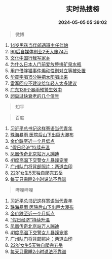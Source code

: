 <div align="center"><h2>实时热搜榜</h2><h4>2024-05-05 05:39:02</h4></div>

> 微博  

1. [14岁男孩当伴郎遇班主任伴娘](https://s.weibo.com/weibo?q=%2314%E5%B2%81%E7%94%B7%E5%AD%A9%E5%BD%93%E4%BC%B4%E9%83%8E%E9%81%87%E7%8F%AD%E4%B8%BB%E4%BB%BB%E4%BC%B4%E5%A8%98%23&t=31&band_rank=1&Refer=top)<br />
2. [90后自媒体创业2天入账74万](https://s.weibo.com/weibo?q=%2390%E5%90%8E%E8%87%AA%E5%AA%92%E4%BD%93%E5%88%9B%E4%B8%9A2%E5%A4%A9%E5%85%A5%E8%B4%A674%E4%B8%87%23&t=31&band_rank=2&Refer=top)<br />
3. [文化中国行我写家乡](https://s.weibo.com/weibo?q=%23%E6%96%87%E5%8C%96%E4%B8%AD%E5%9B%BD%E8%A1%8C%E6%88%91%E5%86%99%E5%AE%B6%E4%B9%A1%23&t=31&band_rank=3&Refer=top)<br />
4. [为什么日本人门前爱放整排矿泉水瓶](https://s.weibo.com/weibo?q=%23%E4%B8%BA%E4%BB%80%E4%B9%88%E6%97%A5%E6%9C%AC%E4%BA%BA%E9%97%A8%E5%89%8D%E7%88%B1%E6%94%BE%E6%95%B4%E6%8E%92%E7%9F%BF%E6%B3%89%E6%B0%B4%E7%93%B6%23&t=31&band_rank=4&Refer=top)<br />
5. [用户借胖猫事件煽动性别对立等被处置](https://s.weibo.com/weibo?q=%23%E7%94%A8%E6%88%B7%E5%80%9F%E8%83%96%E7%8C%AB%E4%BA%8B%E4%BB%B6%E7%85%BD%E5%8A%A8%E6%80%A7%E5%88%AB%E5%AF%B9%E7%AB%8B%E7%AD%89%E8%A2%AB%E5%A4%84%E7%BD%AE%23&t=31&band_rank=5&Refer=top)<br />
6. [华晨宇唱15分钟把太阳唱出来](https://s.weibo.com/weibo?q=%E5%8D%8E%E6%99%A8%E5%AE%87%E5%94%B115%E5%88%86%E9%92%9F%E6%8A%8A%E5%A4%AA%E9%98%B3%E5%94%B1%E5%87%BA%E6%9D%A5&t=31&band_rank=6&Refer=top)<br />
7. [雷军回应不建议给年轻人太多建议](https://s.weibo.com/weibo?q=%23%E9%9B%B7%E5%86%9B%E5%9B%9E%E5%BA%94%E4%B8%8D%E5%BB%BA%E8%AE%AE%E7%BB%99%E5%B9%B4%E8%BD%BB%E4%BA%BA%E5%A4%AA%E5%A4%9A%E5%BB%BA%E8%AE%AE%23&t=31&band_rank=7&Refer=top)<br />
8. [广东139个暴雨预警生效中](https://s.weibo.com/weibo?q=%23%E5%B9%BF%E4%B8%9C139%E4%B8%AA%E6%9A%B4%E9%9B%A8%E9%A2%84%E8%AD%A6%E7%94%9F%E6%95%88%E4%B8%AD%23&t=31&band_rank=8&Refer=top)<br />
9. [卵巢过快衰老的几个信号](https://s.weibo.com/weibo?q=%23%E5%8D%B5%E5%B7%A2%E8%BF%87%E5%BF%AB%E8%A1%B0%E8%80%81%E7%9A%84%E5%87%A0%E4%B8%AA%E4%BF%A1%E5%8F%B7%23&t=31&band_rank=9&Refer=top)<br />

> 知乎  


> 百度  

1. [习近平总书记这样寄语当代青年](https://www.baidu.com/s?wd=%E4%B9%A0%E8%BF%91%E5%B9%B3%E6%80%BB%E4%B9%A6%E8%AE%B0%E8%BF%99%E6%A0%B7%E5%AF%84%E8%AF%AD%E5%BD%93%E4%BB%A3%E9%9D%92%E5%B9%B4&sa=fyb_news&rsv_dl=fyb_news)<br />
2. [珠海暴雨 医院后山下出巨大瀑布](https://www.baidu.com/s?wd=%E7%8F%A0%E6%B5%B7%E6%9A%B4%E9%9B%A8+%E5%8C%BB%E9%99%A2%E5%90%8E%E5%B1%B1%E4%B8%8B%E5%87%BA%E5%B7%A8%E5%A4%A7%E7%80%91%E5%B8%83&sa=fyb_news&rsv_dl=fyb_news)<br />
3. [金价跌至近一个月低点](https://www.baidu.com/s?wd=%E9%87%91%E4%BB%B7%E8%B7%8C%E8%87%B3%E8%BF%91%E4%B8%80%E4%B8%AA%E6%9C%88%E4%BD%8E%E7%82%B9&sa=fyb_news&rsv_dl=fyb_news)<br />
4. [“假日经济”持续升温](https://www.baidu.com/s?wd=%E2%80%9C%E5%81%87%E6%97%A5%E7%BB%8F%E6%B5%8E%E2%80%9D%E6%8C%81%E7%BB%AD%E5%8D%87%E6%B8%A9&sa=fyb_news&rsv_dl=fyb_news)<br />
5. [凤凰传奇北京站万人蹦迪](https://www.baidu.com/s?wd=%E5%87%A4%E5%87%B0%E4%BC%A0%E5%A5%87%E5%8C%97%E4%BA%AC%E7%AB%99%E4%B8%87%E4%BA%BA%E8%B9%A6%E8%BF%AA&sa=fyb_news&rsv_dl=fyb_news)<br />
6. [41度高温下交警女儿暴躁宠爹](https://www.baidu.com/s?wd=41%E5%BA%A6%E9%AB%98%E6%B8%A9%E4%B8%8B%E4%BA%A4%E8%AD%A6%E5%A5%B3%E5%84%BF%E6%9A%B4%E8%BA%81%E5%AE%A0%E7%88%B9&sa=fyb_news&rsv_dl=fyb_news)<br />
7. [广州队门将背部照片：两道血印](https://www.baidu.com/s?wd=%E5%B9%BF%E5%B7%9E%E9%98%9F%E9%97%A8%E5%B0%86%E8%83%8C%E9%83%A8%E7%85%A7%E7%89%87%EF%BC%9A%E4%B8%A4%E9%81%93%E8%A1%80%E5%8D%B0&sa=fyb_news&rsv_dl=fyb_news)<br />
8. [22岁女生5天独自爬完五岳](https://www.baidu.com/s?wd=22%E5%B2%81%E5%A5%B3%E7%94%9F5%E5%A4%A9%E7%8B%AC%E8%87%AA%E7%88%AC%E5%AE%8C%E4%BA%94%E5%B2%B3&sa=fyb_news&rsv_dl=fyb_news)<br />
9. [每天只需睡2小时说法不靠谱](https://www.baidu.com/s?wd=%E6%AF%8F%E5%A4%A9%E5%8F%AA%E9%9C%80%E7%9D%A12%E5%B0%8F%E6%97%B6%E8%AF%B4%E6%B3%95%E4%B8%8D%E9%9D%A0%E8%B0%B1&sa=fyb_news&rsv_dl=fyb_news)<br />

> 哔哩哔哩  

1. [习近平总书记这样寄语当代青年](https://www.baidu.com/s?wd=%E4%B9%A0%E8%BF%91%E5%B9%B3%E6%80%BB%E4%B9%A6%E8%AE%B0%E8%BF%99%E6%A0%B7%E5%AF%84%E8%AF%AD%E5%BD%93%E4%BB%A3%E9%9D%92%E5%B9%B4&sa=fyb_news&rsv_dl=fyb_news)<br />
2. [珠海暴雨 医院后山下出巨大瀑布](https://www.baidu.com/s?wd=%E7%8F%A0%E6%B5%B7%E6%9A%B4%E9%9B%A8+%E5%8C%BB%E9%99%A2%E5%90%8E%E5%B1%B1%E4%B8%8B%E5%87%BA%E5%B7%A8%E5%A4%A7%E7%80%91%E5%B8%83&sa=fyb_news&rsv_dl=fyb_news)<br />
3. [金价跌至近一个月低点](https://www.baidu.com/s?wd=%E9%87%91%E4%BB%B7%E8%B7%8C%E8%87%B3%E8%BF%91%E4%B8%80%E4%B8%AA%E6%9C%88%E4%BD%8E%E7%82%B9&sa=fyb_news&rsv_dl=fyb_news)<br />
4. [“假日经济”持续升温](https://www.baidu.com/s?wd=%E2%80%9C%E5%81%87%E6%97%A5%E7%BB%8F%E6%B5%8E%E2%80%9D%E6%8C%81%E7%BB%AD%E5%8D%87%E6%B8%A9&sa=fyb_news&rsv_dl=fyb_news)<br />
5. [凤凰传奇北京站万人蹦迪](https://www.baidu.com/s?wd=%E5%87%A4%E5%87%B0%E4%BC%A0%E5%A5%87%E5%8C%97%E4%BA%AC%E7%AB%99%E4%B8%87%E4%BA%BA%E8%B9%A6%E8%BF%AA&sa=fyb_news&rsv_dl=fyb_news)<br />
6. [41度高温下交警女儿暴躁宠爹](https://www.baidu.com/s?wd=41%E5%BA%A6%E9%AB%98%E6%B8%A9%E4%B8%8B%E4%BA%A4%E8%AD%A6%E5%A5%B3%E5%84%BF%E6%9A%B4%E8%BA%81%E5%AE%A0%E7%88%B9&sa=fyb_news&rsv_dl=fyb_news)<br />
7. [广州队门将背部照片：两道血印](https://www.baidu.com/s?wd=%E5%B9%BF%E5%B7%9E%E9%98%9F%E9%97%A8%E5%B0%86%E8%83%8C%E9%83%A8%E7%85%A7%E7%89%87%EF%BC%9A%E4%B8%A4%E9%81%93%E8%A1%80%E5%8D%B0&sa=fyb_news&rsv_dl=fyb_news)<br />
8. [22岁女生5天独自爬完五岳](https://www.baidu.com/s?wd=22%E5%B2%81%E5%A5%B3%E7%94%9F5%E5%A4%A9%E7%8B%AC%E8%87%AA%E7%88%AC%E5%AE%8C%E4%BA%94%E5%B2%B3&sa=fyb_news&rsv_dl=fyb_news)<br />
9. [每天只需睡2小时说法不靠谱](https://www.baidu.com/s?wd=%E6%AF%8F%E5%A4%A9%E5%8F%AA%E9%9C%80%E7%9D%A12%E5%B0%8F%E6%97%B6%E8%AF%B4%E6%B3%95%E4%B8%8D%E9%9D%A0%E8%B0%B1&sa=fyb_news&rsv_dl=fyb_news)<br />
